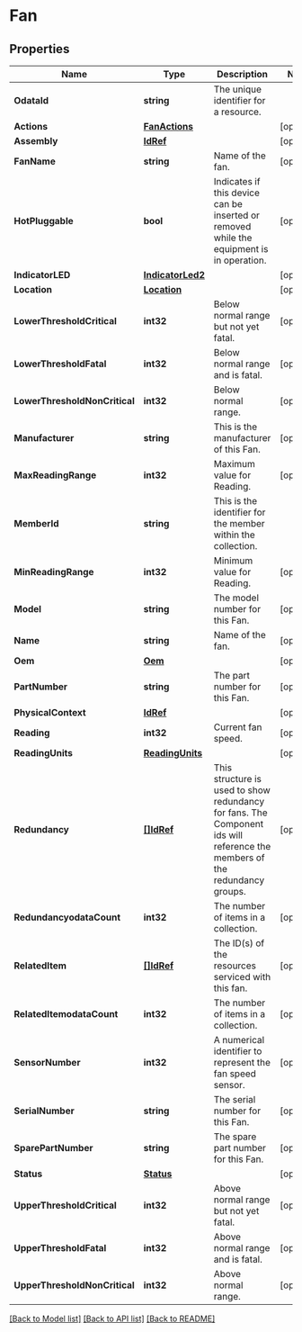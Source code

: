 # Fan

## Properties
Name | Type | Description | Notes
------------ | ------------- | ------------- | -------------
**OdataId** | **string** | The unique identifier for a resource. | 
**Actions** | [**FanActions**](FanActions.md) |  | [optional] 
**Assembly** | [**IdRef**](idRef.md) |  | [optional] 
**FanName** | **string** | Name of the fan. | [optional] 
**HotPluggable** | **bool** | Indicates if this device can be inserted or removed while the equipment is in operation. | [optional] 
**IndicatorLED** | [**IndicatorLed2**](IndicatorLED_2.md) |  | [optional] 
**Location** | [**Location**](Location.md) |  | [optional] 
**LowerThresholdCritical** | **int32** | Below normal range but not yet fatal. | [optional] 
**LowerThresholdFatal** | **int32** | Below normal range and is fatal. | [optional] 
**LowerThresholdNonCritical** | **int32** | Below normal range. | [optional] 
**Manufacturer** | **string** | This is the manufacturer of this Fan. | [optional] 
**MaxReadingRange** | **int32** | Maximum value for Reading. | [optional] 
**MemberId** | **string** | This is the identifier for the member within the collection. | 
**MinReadingRange** | **int32** | Minimum value for Reading. | [optional] 
**Model** | **string** | The model number for this Fan. | [optional] 
**Name** | **string** | Name of the fan. | [optional] 
**Oem** | [**Oem**](Oem.md) |  | [optional] 
**PartNumber** | **string** | The part number for this Fan. | [optional] 
**PhysicalContext** | [**IdRef**](idRef.md) |  | [optional] 
**Reading** | **int32** | Current fan speed. | [optional] 
**ReadingUnits** | [**ReadingUnits**](ReadingUnits.md) |  | [optional] 
**Redundancy** | [**[]IdRef**](idRef.md) | This structure is used to show redundancy for fans.  The Component ids will reference the members of the redundancy groups. | [optional] 
**RedundancyodataCount** | **int32** | The number of items in a collection. | [optional] 
**RelatedItem** | [**[]IdRef**](idRef.md) | The ID(s) of the resources serviced with this fan. | [optional] 
**RelatedItemodataCount** | **int32** | The number of items in a collection. | [optional] 
**SensorNumber** | **int32** | A numerical identifier to represent the fan speed sensor. | [optional] 
**SerialNumber** | **string** | The serial number for this Fan. | [optional] 
**SparePartNumber** | **string** | The spare part number for this Fan. | [optional] 
**Status** | [**Status**](Status.md) |  | [optional] 
**UpperThresholdCritical** | **int32** | Above normal range but not yet fatal. | [optional] 
**UpperThresholdFatal** | **int32** | Above normal range and is fatal. | [optional] 
**UpperThresholdNonCritical** | **int32** | Above normal range. | [optional] 

[[Back to Model list]](../README.md#documentation-for-models) [[Back to API list]](../README.md#documentation-for-api-endpoints) [[Back to README]](../README.md)


